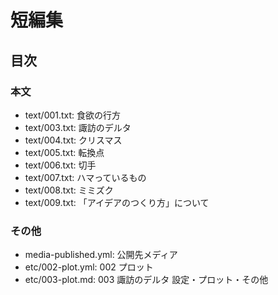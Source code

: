 # 短編集
## 目次
### 本文
- text/001.txt: 食欲の行方
- text/003.txt: 諏訪のデルタ
- text/004.txt: クリスマス
- text/005.txt: 転換点
- text/006.txt: 切手
- text/007.txt: ハマっているもの
- text/008.txt: ミミズク
- text/009.txt: 「アイデアのつくり方」について

### その他
- media-published.yml: 公開先メディア
- etc/002-plot.yml:    002 プロット
- etc/003-plot.md:     003 諏訪のデルタ 設定・プロット・その他

